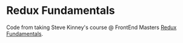 # Redux Fundamentals

Code from taking Steve Kinney's course @ FrontEnd Masters [Redux Fundamentals](https://frontendmasters.com/workshops/redux-fundamentals/).